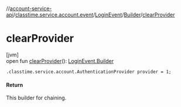 //[account-service-api](../../../../index.md)/[classtime.service.account.event](../../index.md)/[LoginEvent](../index.md)/[Builder](index.md)/[clearProvider](clear-provider.md)

# clearProvider

[jvm]\
open fun [clearProvider](clear-provider.md)(): [LoginEvent.Builder](index.md)

`.classtime.service.account.AuthenticationProvider provider = 1;`

#### Return

This builder for chaining.
